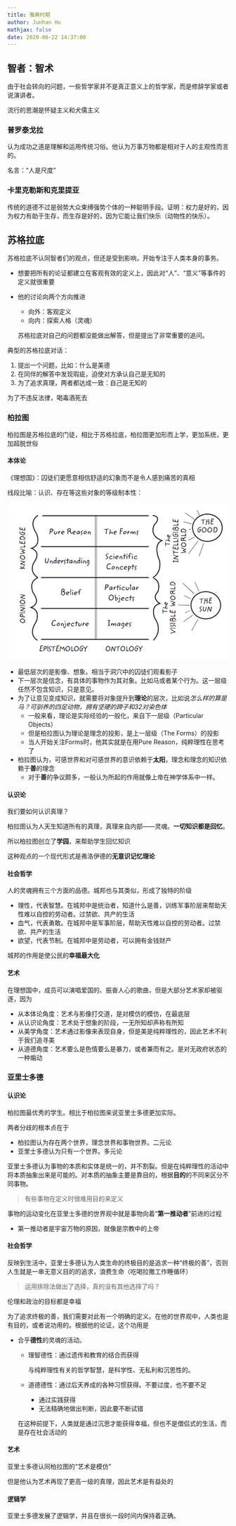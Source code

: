 ```yaml
---
title: 雅典时期
author: Junhan Hu
mathjax: false
date: 2020-06-22 14:37:00
---
```


## 智者：智术

由于社会转向的问题，一些哲学家并不是真正意义上的哲学家，而是修辞学家或者说演讲者。

流行的思潮是怀疑主义和犬儒主义

### 普罗泰戈拉

认为成功之道是理解和运用传统习俗。他认为万事万物都是相对于人的主观性而言的。

名言：“人是尺度”

### 卡里克勒斯和克里提亚

传统的道德不过是弱势大众束缚强势个体的一种聪明手段。证明：权力是好的，因为权力有助于生存，而生存是好的，因为它能让我们快乐（动物性的快乐）。

## 苏格拉底

苏格拉底不认同智者们的观点，但还是受到影响，开始专注于人类本身的事务。

* 想要把所有的论证都建立在客观有效的定义上，因此对“人”、“意义”等事件的定义就很重要

* 他的讨论向两个方向推进

  * 向外：客观定义
  * 向内：探索人格（灵魂）

  苏格拉底对自己的问题都没能做出解答，但是提出了非常重要的追问。

典型的苏格拉底对话：

1. 提出一个问题，比如：什么是美德
2. 在同伴的解答中发现瑕疵，迫使对方承认自己是无知的
3. 为了追求真理，两者都达成一致：自己是无知的

为了不违反法律，喝毒酒死去

### 柏拉图

柏拉图是苏格拉底的门徒，相比于苏格拉底，柏拉图更加形而上学，更加系统，更加超脱世俗

#### 本体论

《理想国》：囚徒们更愿意相信舒适的幻象而不是令人感到痛苦的真相

线段比喻：认识、存在等这些对象的等级制本性：

![image-20200623230727242](https://raw.githubusercontent.com/hujunhan/cloudimage/master/img/20200623230727.png)

* 最低层次的是影像、想象。相当于洞穴中的囚徒们观看影子
* 下一层次是信念，有具体的事物作为其对象。比如马或者某个行为。这一层级任然不包含知识，只是意见。
* 为了让意见变成知识，就需要将对象提升到**理论**的层次，比如说*怎么样的算是马？可驯养的四足动物，拥有坚硬的蹄子和32对染色体*
  * 一般来看，理论是实际经验的一般化，来自下一层级（Particular Objects）
  * 但是柏拉图认为理论是理念的投影，是上一层级（The Forms）的投影
  * 当人开始关注Forms时，他其实就是在用Pure Reason，纯粹理性在思考了
* 柏拉图认为，可感世界和对可感世界的意识依赖于**太阳**，理念和理念的知识依赖于**善**的理念
  * 对于**善**的争议颇多，一般认为所起的作用就像上帝在神学体系中一样。

#### 认识论

我们要如何认识真理？

柏拉图认为人天生知道所有的真理，真理来自内部——灵魂。**一切知识都是回忆**。

所以柏拉图创立了**学园**，来帮助学生回忆知识

这种观点的一个现代形式是弗洛伊德的**无意识记忆理论**

#### 社会哲学

人的灵魂拥有三个方面的品德。城邦也与其类似，形成了独特的阶级

* 理性，代表智慧。在城邦中是统治者，知道什么是善，训练军事阶层来帮助天性难以自控的劳动者。过禁欲、共产的生活
* 血气，代表勇敢。在城邦中是军事阶层，帮助天性难以自控的劳动者。过禁欲、共产的生活
* 欲望，代表节制。在城邦中是劳动者，可以拥有金钱财产

城邦的作用是使公民的**幸福最大化**

#### 艺术

在理想国中，成员可以演唱爱国的、振奋人心的歌曲，但是大部分艺术家却被驱逐，因为

* 从本体论角度：艺术与影像打交道，是对模仿的模仿，在最底层
* 从认识论角度：艺术处于想象的阶段，一无所知却声称有所知
* 从美学角度：艺术通过影像来表现自身，但是美是纯粹理性的，因此艺术不利于我们追寻美
* 从道德角度：艺术要么是色情要么是暴力，或者兼而有之。是对无政府状态的一种煽动

### 亚里士多德

#### 认识论

柏拉图最优秀的学生。相比于柏拉图来说亚里士多德更加实际。

两者分歧的根本点在于

* 柏拉图认为存在两个世界，理念世界和事物世界。二元论
* 亚里士多德认为只有一个世界。多元论

亚里士多德认为事物的本质和实体是统一的，并不割裂。但是在纯粹理性的活动中将本质抽象出来是可能的。对本质的抽象主要是靠目的，根据**目的**的不同来区分不同事物。

> 有些事物在定义时很难用目的来定义

事物的运动变化在亚里士多德的世界观中就是事物向着“**第一推动者**”前进的过程

* 第一推动者是宇宙万物的原因，就像是宗教中的上帝

#### 社会哲学

反映到生活中，亚里士多德认为人类生命的终极目的是追求一种“终极的善”，否则人生就是一串无意义目的的追求，浪费生命（吃喝拉撒工作睡循环）

> 运用排除法做出了选择，真的没有其他选择了吗？

伦理和政治的目标都是幸福

为了追求终极的善，我们需要对此有一个明确的定义。在他的世界观中，人类也是有目的，或者说功用的。根据他的论证，这个功用是

* 合乎**德性**的灵魂的活动。

  * 理智德性：通过遗传和教育的结合而获得

    与纯粹理性有关的哲学智慧，是科学性、无私利和沉思性的。

  * 道德德性：通过后天养成的各种习惯获得。不要过度，也不要不足

    * 通过实践获得
    * 无法精确地做出判断，因此要不断试错

  在这种前提下，人类就是通过沉思才能获得幸福，但也不是僧侣式的生活，而是存在社会活动的

#### 艺术

亚里士多德认同柏拉图的“艺术是模仿”

但是他认为艺术再现了更高一级的真理，因此艺术是有益处的

#### 逻辑学

亚里士多德发展了逻辑学，并且在很长一段时间内保持着正确。